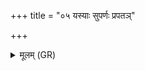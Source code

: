 +++
title = "०५ यस्याः सुपर्णः प्रपतञ्"

+++
<details><summary>मूलम् (GR)</summary>

यस्याः सुपर्णः प्रपतञ् +++(Bhatt. prapatan)+++  
चक्षुषा चक्षुर् आददे ।  
तस्याः समुद्रजे तव  
चक्षुषा चक्षुर् आ ददे ॥
</details>